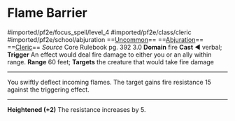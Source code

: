 # Flame Barrier
#imported/pf2e/focus_spell/level_4 #imported/pf2e/class/cleric #imported/pf2e/school/abjuration 
==[Uncommon](uncommon.md)== ==[Abjuration](abjuration.md)== ==[Cleric](rules/traits/cleric.md)==
*Source* Core Rulebook pg. 392 3.0
**Domain** fire
**Cast** ◄ verbal; **Trigger** An effect would deal fire damage to either you or an ally within range.
**Range** 60 feet; **Targets** the creature that would take fire damage

---
You swiftly deflect incoming flames. The target gains fire resistance 15 against the triggering effect.

<hr>

**Heightened (+2)** The resistance increases by 5.